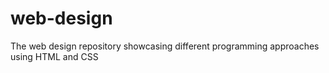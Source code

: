 # web-design
The web design repository showcasing different programming approaches using HTML and CSS
